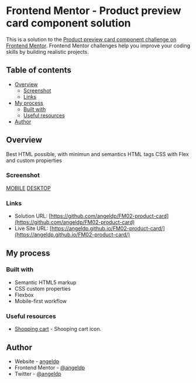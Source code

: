 # Frontend Mentor - Product preview card component solution

This is a solution to the [Product preview card component challenge on Frontend Mentor](https://www.frontendmentor.io/challenges/product-preview-card-component-GO7UmttRfa). Frontend Mentor challenges help you improve your coding skills by building realistic projects. 

## Table of contents

- [Overview](#overview)
  - [Screenshot](#screenshot)
  - [Links](#links)
- [My process](#my-process)
  - [Built with](#built-with)
  - [Useful resources](#useful-resources)
- [Author](#author)


## Overview

Best HTML possible, with minimun and semantics HTML tags
CSS with Flex and custom propierties


### Screenshot

[MOBILE](./design/MobileAt375pxWindow.png)
[DESKTOP](./design/DesktopAt1440pxWindow)



### Links

- Solution URL: [https://github.com/angeldp/FM02-product-card](https://github.com/angeldp/FM02-product-card)
- Live Site URL: [https://angeldp.github.io/FM02-product-card/](https://angeldp.github.io/FM02-product-card/)

## My process

### Built with

- Semantic HTML5 markup
- CSS custom properties
- Flexbox
- Mobile-first workflow

### Useful resources

- [Shopping cart](https://fonts.google.com/icons?selected=Material+Symbols+Outlined:shopping_cart:FILL@0;wght@400;GRAD@0;opsz@24&icon.query=shopping) - Shooping cart icon.


## Author

- Website - [angeldp](https://github.com/angeldp)
- Frontend Mentor - [@angeldp](https://www.frontendmentor.io/profile/angeldp)
- Twitter - [@angeldp](https://twitter.com/angeldp)



